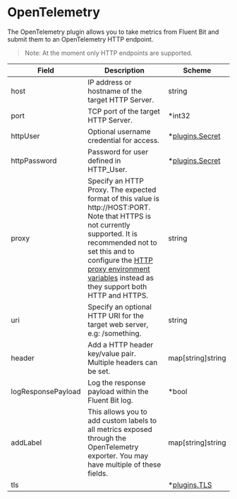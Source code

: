 # OpenTelemetry

The OpenTelemetry plugin allows you to take metrics from Fluent Bit and submit them to an OpenTelemetry HTTP endpoint.

>Note: At the moment only HTTP endpoints are supported.


| Field              | Description                                                                                                                                                                                                                                                                                                                  | Scheme                          |
|--------------------|------------------------------------------------------------------------------------------------------------------------------------------------------------------------------------------------------------------------------------------------------------------------------------------------------------------------------|---------------------------------|
| host               | IP address or hostname of the target HTTP Server.                                                                                                                                                                                                                                                                            | string                          |
| port               | TCP port of the target HTTP Server.                                                                                                                                                                                                                                                                                          | *int32                          |
| httpUser           | Optional username credential for access.                                                                                                                                                                                                                                                                                     | *[plugins.Secret](../secret.md) |
| httpPassword       | Password for user defined in HTTP_User.                                                                                                                                                                                                                                                                                      | *[plugins.Secret](../secret.md) |
| proxy              | Specify an HTTP Proxy. The expected format of this value is http://HOST:PORT. Note that HTTPS is not currently supported. It is recommended not to set this and to configure the [HTTP proxy environment variables](https://docs.fluentbit.io/manual/administration/http-proxy) instead as they support both HTTP and HTTPS. | string                          |
| uri                | Specify an optional HTTP URI for the target web server, e.g: /something.                                                                                                                                                                                                                                                     | string                          |
| header             | Add a HTTP header key/value pair. Multiple headers can be set.                                                                                                                                                                                                                                                               | map[string]string               |
| logResponsePayload | Log the response payload within the Fluent Bit log.                                                                                                                                                                                                                                                                          | *bool                           |
| addLabel           | This allows you to add custom labels to all metrics exposed through the OpenTelemetry exporter. You may have multiple of these fields.                                                                                                                                                                                       | map[string]string               |
| tls                |                                                                                                                                                                                                                                                                                                                              | *[plugins.TLS](../tls.md)       |
